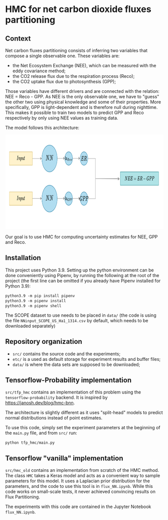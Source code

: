 # HMC for net carbon dioxide fluxes partitioning

## Context

Net carbon fluxes partitioning consists of inferring two variables that compose a single observable one. These variables are:

- the Net Ecosystem Exchange (NEE), which can be measured with the eddy covariance method;
- the CO2 release flux due to the respiration process (Reco);
- the CO2 uptake flux due to photosynthesis (GPP);

Those variables have different drivers and are connected with the relation: NEE = Reco - GPP. As NEE is the only observable one, we have to "guess" the other two using physical knowledge and some of their properties. More specifically, GPP is light-dependent and is therefore null during nighttime. This makes it possible to train two models to predict GPP and Reco respectively by only using NEE values as training data.

The model follows this architecture:

<img src="doc/model.png" alt="Model architecture" style="height: 300px"/>

Our goal is to use HMC for computing uncertainty estimates for NEE, GPP and Reco.

## Installation

This project uses Python 3.9. Setting up the python environment can be done conveniently using Pipenv, by running the following at the root of the project (the first line can be omitted if you already have Pipenv installed for Python 3.9):

```
python3.9 -m pip install pipenv
python3.9 -m pipenv install
python3.9 -m pipenv shell
```

The SCOPE dataset to use needs to be placed in `data/` (the code is using the file `NNinput_SCOPE_US_Ha1_1314.csv` by default, which needs to be downloaded separately)

## Repository organization

- `src/` contains the source code and the experiments;
- `etc/` is a used as default storage for experiment results and buffer files;
- `data/` is where the data sets are supposed to be downloaded;

## Tensorflow-Probability implementation

`src/tfp_hmc` contains an implementation of this problem using the `tensorflow-probability` backend. It is inspired by https://janosh.dev/blog/hmc-bnn.

The architecture is slightly different as it uses "split-head" models to predict normal distributions instead of point estimates.

To use this code, simply set the experiment parameters at the beginning of the `main.py` file, and from `src/` run:

```
python tfp_hmc/main.py
```


## Tensorflow "vanilla" implementation

`src/hmc_old` contains an implementation from scratch of the HMC method. The class `HMC` takes a Keras model and acts as a convenient way to sample parameters for this model. It uses a Laplacian prior distribution for the parameters, and the code to use this tool is in `flux_NN.ipynb`. While this code works on small-scale tests, it never achieved convincing results on Flux Partitioning.

The experiments with this code are contained in the Jupyter Notebook `flux_NN.ipynb`.